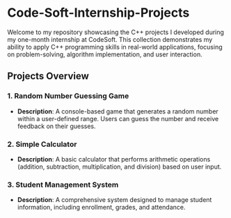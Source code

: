 # Code-Soft-Internship-Projects

Welcome to my repository showcasing the C++ projects I developed during my one-month internship at CodeSoft. This collection demonstrates my ability to apply C++ programming skills in real-world applications, focusing on problem-solving, algorithm implementation, and user interaction.

## Projects Overview

### 1. Random Number Guessing Game
- **Description**: A console-based game that generates a random number within a user-defined range. Users can guess the number and receive feedback on their guesses.

### 2. Simple Calculator
- **Description**: A basic calculator that performs arithmetic operations (addition, subtraction, multiplication, and division) based on user input.

### 3. Student Management System
- **Description**: A comprehensive system designed to manage student information, including enrollment, grades, and attendance.

